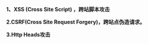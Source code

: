 **1、XSS (Cross Site Script) ，跨站脚本攻击**





**2.CSRF(Cross Site Request Forgery)，跨站点伪造请求。**



**3.Http Heads攻击**
<!--stackedit_data:
eyJoaXN0b3J5IjpbLTEwNTA4Nzg5MjJdfQ==
-->